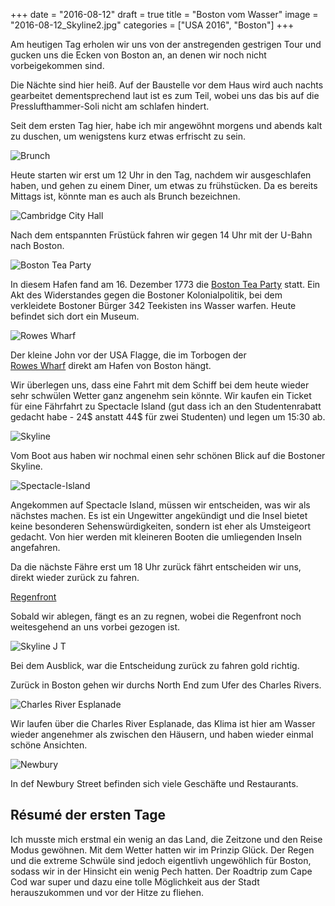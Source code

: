 +++
date = "2016-08-12"
draft = true
title = "Boston vom Wasser"
image = "2016-08-12_Skyline2.jpg"
categories = ["USA 2016", "Boston"]
+++

Am heutigen Tag erholen wir uns 
von der anstregenden gestrigen Tour und
gucken uns die Ecken von Boston an, an denen
wir noch nicht vorbeigekommen sind. 

Die Nächte sind hier heiß. 
Auf der Baustelle vor dem Haus wird auch
nachts gearbeitet dementsprechend laut ist
es zum Teil, wobei uns das bis auf
die Presslufthammer-Soli
nicht am schlafen hindert. 

Seit dem ersten Tag hier, 
habe ich mir angewöhnt morgens und abends 
kalt zu duschen,
um wenigstens kurz etwas erfrischt zu sein.

![Brunch](/images/2016-08-12_Brunch.jpg)

Heute starten wir erst um 12 Uhr in den Tag,
nachdem wir ausgeschlafen haben, 
und gehen zu einem Diner, um etwas zu frühstücken. Da es bereits Mittags ist,
könnte man es auch als Brunch bezeichnen. 

![Cambridge City Hall](/images/2016-08-12_Cambridge-City-Hall.jpg)

Nach dem entspannten Früstück fahren wir
gegen 14 Uhr mit der U-Bahn nach Boston. 

![Boston Tea Party](/images/2016-08-12_Tea-Party.jpg)

In diesem Hafen fand am 16. Dezember 1773
die 
[Boston Tea Party](https://de.m.wikipedia.org/wiki/Boston_Tea_Party) 
statt. Ein Akt des Widerstandes gegen die
Bostoner Kolonialpolitik, bei dem verkleidete
Bostoner Bürger 342 Teekisten ins Wasser warfen. 
Heute befindet sich dort ein Museum. 

![Rowes Wharf](/images/2016-08-12_Rowes-Wharf.jpg)

Der kleine John vor der USA Flagge, die im 
Torbogen der  
[Rowes Wharf](https://en.m.wikipedia.org/wiki/Rowes_Wharf)
direkt am Hafen von Boston hängt. 

Wir überlegen uns, dass eine Fahrt mit dem
Schiff bei dem heute wieder sehr schwülen Wetter
ganz angenehm sein könnte. 
Wir kaufen ein Ticket für eine Fährfahrt 
zu Spectacle Island
(gut dass ich an den Studentenrabatt gedacht habe - 24$ anstatt 44$ für zwei Studenten) 
und legen um 15:30 ab. 

![Skyline](/images/2016-08-12_Skyline.jpg)

Vom Boot aus haben wir nochmal 
einen sehr schönen Blick auf die Bostoner Skyline. 

![Spectacle-Island](/images/2016-08-12_Spectacle-Island.jpg)

Angekommen auf Spectacle Island, müssen 
wir entscheiden, was wir als nächstes machen. 
Es ist ein Ungewitter angekündigt und die
Insel bietet keine besonderen Sehenswürdigkeiten,
sondern ist eher als Umsteigeort gedacht. 
Von hier werden mit kleineren Booten die
umliegenden Inseln angefahren. 

Da die nächste Fähre erst um 18 Uhr zurück
fährt entscheiden wir uns, 
direkt wieder zurück zu fahren. 

[Regenfront](/images/2016-08-12_Regenfront.jpg)

Sobald wir ablegen, fängt es an zu regnen,
wobei die Regenfront noch weitesgehend an 
uns vorbei gezogen ist. 

![Skyline J T](/images/2016-08-12_Skyline-J-T.jpg)

Bei dem Ausblick, war die Entscheidung zurück 
zu fahren gold richtig. 

Zurück in Boston gehen wir durchs North End
zum Ufer des Charles Rivers. 

![Charles River Esplanade](/images/2016-08-12_Esplanade.jpg)

Wir laufen über die Charles River Esplanade, 
das Klima ist hier am Wasser wieder angenehmer 
als zwischen den Häusern, und haben wieder
einmal schöne Ansichten. 

![Newbury](/images/2016-08-12_Newbury.jpg)

In def Newbury Street befinden sich
viele Geschäfte und Restaurants.


## Résumé der ersten Tage

Ich musste mich erstmal 
ein wenig an das Land, die Zeitzone und den Reise Modus gewöhnen. Mit dem Wetter
hatten wir im Prinzip Glück. 
Der Regen und die extreme Schwüle sind jedoch
eigentlivh ungewöhlich für Boston, sodass wir 
in der Hinsicht ein wenig Pech hatten. 
Der Roadtrip zum Cape Cod war super und
dazu eine tolle Möglichkeit aus der Stadt 
herauszukommen und vor der Hitze zu fliehen. 
